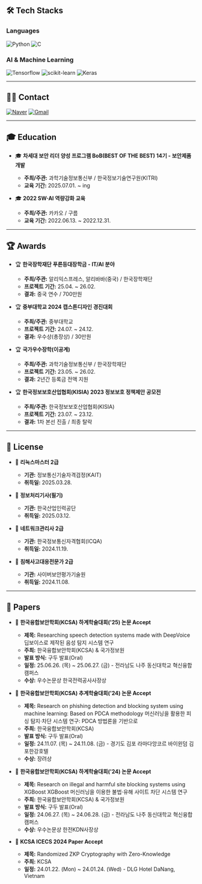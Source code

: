 ## 🛠️ Tech Stacks  

### **Languages**  
![Python](https://img.shields.io/badge/Python-3776AB?style=flat-square&logo=Python&logoColor=white)
![C](https://img.shields.io/badge/C-A8B9CC?style=flat-square&logo=C&logoColor=white)


### **AI & Machine Learning**  
![Tensorflow](https://img.shields.io/badge/Tensorflow-FF6F00?style=flat-square&logo=Tensorflow&logoColor=white)
![scikit-learn](https://img.shields.io/badge/scikit--learn-F7931E?style=flat-square&logo=scikit-learn&logoColor=white)
![Keras](https://img.shields.io/badge/Keras-D00000?style=flat-square&logo=Keras&logoColor=white)

---

## 🧑‍💻 Contact   
  [![Naver](https://img.shields.io/badge/Naver-03C75A?style=flat-square&logo=Naver&logoColor=white)](mailto:wlsgh0062@naver.com)  [![Gmail](https://img.shields.io/badge/Gmail-EA4335?style=flat-square&logo=Gmail&logoColor=white)](mailto:qqpp0602@gmail.com)

---

## 🎓 Education  

- 🎓 **차세대 보안 리더 양성 프로그램 BoB(BEST OF THE BEST) 14기 - 보안제품개발**  
  - **주최/주관:** 과학기술정보통신부 / 한국정보기술연구원(KITRI)
  - **교육 기간:** 2025.07.01. ~ ing 

- 🎓 **2022 SW⋅AI 역량강화 교육**  
  - **주최/주관:** 카카오 / 구름  
  - **교육 기간:** 2022.06.13. ~ 2022.12.31.  

---

## 🏆 Awards

- 🏆 **한국장학재단 푸른등대장학금 - IT/AI 분야**  
  - **주최/주관:** 알리익스프레스, 알리바바(중국) / 한국장학재단   
  - **프로젝트 기간:** 25.04. ~ 26.02.
  - **결과:**  중국 연수 / 700만원 

- 🏆 **중부대학교 2024 캡스톤디자인 경진대회**  
  - **주최/주관:** 중부대학교    
  - **프로젝트 기간:** 24.07. ~ 24.12.
  - **결과:**  우수상(총장상) / 30만원  

- 🏆 **국가우수장학(이공계)**  
  - **주최/주관:** 과학기술정보통신부 / 한국장학재단    
  - **프로젝트 기간:** 23.05. ~ 26.02.
  - **결과:** 2년간 등록금 전액 지원

- 🏆 **한국정보보호산업협회(KISIA) 2023 정보보호 정책제안 공모전**  
  - **주최/주관:** 한국정보보호산업협회(KISIA)    
  - **프로젝트 기간:** 23.07. ~ 23.12.
  - **결과:**  1차 본선 진출 / 최종 탈락  

---

## 🪪 License

- 🪪 **리눅스마스터 2급**  
  - **기관:** 정보통신기술자격검정(KAIT)  
  - **취득일:** 2025.03.28. 

- 🪪 **정보처리기사(필기)**  
  - **기관:** 한국산업인력공단  
  - **취득일:** 2025.03.12. 

- 🪪 **네트워크관리사 2급**  
  - **기관:** 한국정보통신자격협회(ICQA)  
  - **취득일:** 2024.11.19. 

- 🪪 **침해사고대응전문가 2급**  
  - **기관:** 사이버보안평가기술원  
  - **취득일:** 2024.11.08. 

---

## 📝 Papers  

- 📄 **한국융합보안학회(KCSA) 하계학술대회('25) 논문 Accept**  
  - **제목:** Researching speech detection systems made with DeepVoice 딥보이스로 제작된 음성 탐지 시스템 연구  
  - **주최:** 한국융합보안학회(KCSA) & 국가정보원  
  - **발표 방식:** 구두 발표(Oral)  
  - **일정:** 25.06.26. (목) ~ 25.06.27. (금) - 전라남도 나주 동신대학교 혁신융합캠퍼스  
  - **수상:** 우수논문상 한국전력공사사장상  
 
- 📄 **한국융합보안학회(KCSA) 추계학술대회('24) 논문 Accept**  
  - **제목:** Research on phishing detection and blocking system using machine learning: Based on PDCA methodology 머신러닝을 활용한 피싱 탐지⋅차단 시스템 연구: PDCA 방법론을 기반으로  
  - **주최:** 한국융합보안학회(KCSA)  
  - **발표 방식:** 구두 발표(Oral)  
  - **일정:** 24.11.07. (목) ~ 24.11.08. (금) - 경기도 김포 라마다앙코르 바이윈덤 김포한강호텔	 
  - **수상:** 장려상 
 
- 📄 **한국융합보안학회(KCSA) 하계학술대회('24) 논문 Accept**  
  - **제목:** Research on illegal and harmful site blocking systems using XGBoost XGBoost 머신러닝을 이용한 불법⋅유해 사이트 차단 시스템 연구  
  - **주최:** 한국융합보안학회(KCSA) & 국가정보원    
  - **발표 방식:** 구두 발표(Oral)  
  - **일정:** 24.06.27. (목) ~ 24.06.28. (금) - 전라남도 나주 동신대학교 혁신융합캠퍼스
  - **수상:** 우수논문상 한전KDN사장상
 
- 📄 **KCSA ICECS 2024 Paper Accept**  
  - **제목:** Randomized ZKP Cryptography with Zero-Knowledge  
  - **주최:** KCSA  
  - **일정:** 24.01.22. (Mon) ~ 24.01.24. (Wed) - DLG Hotel DaNang, Vietnam